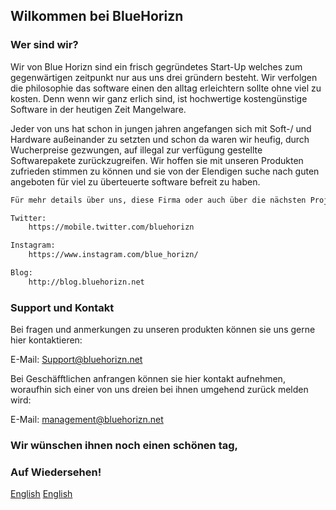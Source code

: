 ## Wilkommen bei BlueHorizn

### Wer sind wir?

Wir von Blue Horizn sind ein frisch gegründetes Start-Up welches zum gegenwärtigen zeitpunkt nur aus uns drei gründern besteht. Wir verfolgen die philosophie das software einen den alltag erleichtern sollte ohne viel zu kosten. Denn wenn wir ganz erlich sind, ist hochwertige kostengünstige Software in der heutigen Zeit Mangelware.

Jeder von uns hat schon in jungen jahren angefangen sich mit Soft-/ und Hardware außeinander zu setzten und schon da waren wir heufig, durch Wucherpreise gezwungen, auf illegal zur verfügung gestellte Softwarepakete zurückzugreifen.
Wir hoffen sie mit unseren Produkten zufrieden stimmen zu können und sie von der Elendigen suche nach guten angeboten für viel zu überteuerte software befreit zu haben.

```markdown
Für mehr details über uns, diese Firma oder auch über die nächsten Projekte, schauen sie doch mal bei unseren Social Media Seiten oder unserem Blog vorbei: 

Twitter: 
	https://mobile.twitter.com/bluehorizn

Instagram:
	https://www.instagram.com/blue_horizn/

Blog:
	http://blog.bluehorizn.net
```

### Support und Kontakt

Bei fragen und anmerkungen zu unseren produkten können sie uns gerne hier kontaktieren:

E-Mail: Support@bluehorizn.net

Bei Geschäfftlichen anfrangen können sie hier kontakt aufnehmen, woraufhin sich einer von uns dreien bei ihnen umgehend zurück melden wird:

E-Mail: management@bluehorizn.net

### Wir wünschen ihnen noch einen schönen tag, 
### Auf Wiedersehen!


<a href="README_ENG.md">English</a> <a href="README_ENG.md">English</a>
